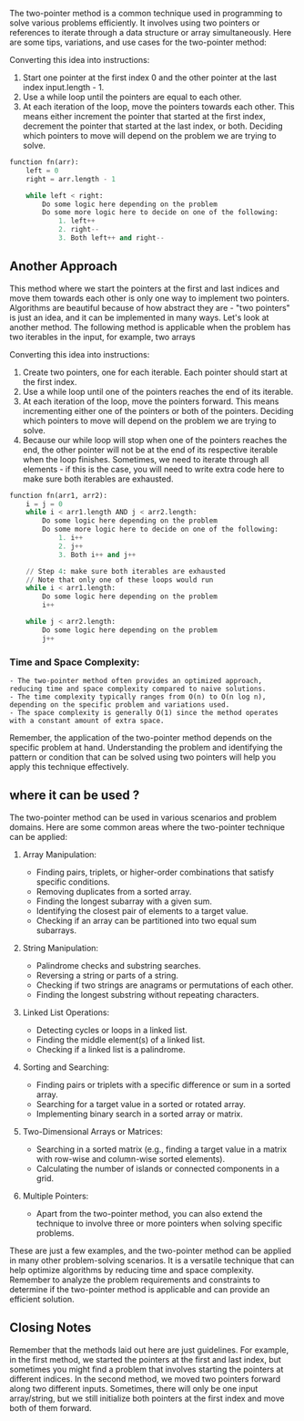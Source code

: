 The two-pointer method is a common technique used in programming to solve various problems efficiently. It involves using two pointers or references to iterate through a data structure or array simultaneously. Here are some tips, variations, and use cases for the two-pointer method:

Converting this idea into instructions:

1. Start one pointer at the first index 0 and the other pointer at the last index input.length - 1.
2. Use a while loop until the pointers are equal to each other.
3. At each iteration of the loop, move the pointers towards each other. This means either increment the pointer that started at the first index, decrement the pointer that started at the last index, or both. Deciding which pointers to move will depend on the problem we are trying to solve.

```python
function fn(arr):
    left = 0
    right = arr.length - 1

    while left < right:
        Do some logic here depending on the problem
        Do some more logic here to decide on one of the following:
            1. left++
            2. right--
            3. Both left++ and right--
```

## Another Approach

This method where we start the pointers at the first and last indices and move them towards each other is only one way to implement two pointers. Algorithms are beautiful because of how abstract they are - "two pointers" is just an idea, and it can be implemented in many ways. Let's look at another method. The following method is applicable when the problem has two iterables in the input, for example, two arrays

Converting this idea into instructions:

1. Create two pointers, one for each iterable. Each pointer should start at the first index.
2. Use a while loop until one of the pointers reaches the end of its iterable.
3. At each iteration of the loop, move the pointers forward. This means incrementing either one of the pointers or both of the pointers. Deciding which pointers to move will depend on the problem we are trying to solve.
4. Because our while loop will stop when one of the pointers reaches the end, the other pointer will not be at the end of its respective iterable when the loop finishes. Sometimes, we need to iterate through all elements - if this is the case, you will need to write extra code here to make sure both iterables are exhausted.

```python
function fn(arr1, arr2):
    i = j = 0
    while i < arr1.length AND j < arr2.length:
        Do some logic here depending on the problem
        Do some more logic here to decide on one of the following:
            1. i++
            2. j++
            3. Both i++ and j++

    // Step 4: make sure both iterables are exhausted
    // Note that only one of these loops would run
    while i < arr1.length:
        Do some logic here depending on the problem
        i++

    while j < arr2.length:
        Do some logic here depending on the problem
        j++
```

### Time and Space Complexity:

    - The two-pointer method often provides an optimized approach, reducing time and space complexity compared to naive solutions.
    - The time complexity typically ranges from O(n) to O(n log n), depending on the specific problem and variations used.
    - The space complexity is generally O(1) since the method operates with a constant amount of extra space.

Remember, the application of the two-pointer method depends on the specific problem at hand. Understanding the problem and identifying the pattern or condition that can be solved using two pointers will help you apply this technique effectively.

## where it can be used ?

The two-pointer method can be used in various scenarios and problem domains. Here are some common areas where the two-pointer technique can be applied:

1. Array Manipulation:

   - Finding pairs, triplets, or higher-order combinations that satisfy specific conditions.
   - Removing duplicates from a sorted array.
   - Finding the longest subarray with a given sum.
   - Identifying the closest pair of elements to a target value.
   - Checking if an array can be partitioned into two equal sum subarrays.

2. String Manipulation:

   - Palindrome checks and substring searches.
   - Reversing a string or parts of a string.
   - Checking if two strings are anagrams or permutations of each other.
   - Finding the longest substring without repeating characters.

3. Linked List Operations:

   - Detecting cycles or loops in a linked list.
   - Finding the middle element(s) of a linked list.
   - Checking if a linked list is a palindrome.

4. Sorting and Searching:

   - Finding pairs or triplets with a specific difference or sum in a sorted array.
   - Searching for a target value in a sorted or rotated array.
   - Implementing binary search in a sorted array or matrix.

5. Two-Dimensional Arrays or Matrices:

   - Searching in a sorted matrix (e.g., finding a target value in a matrix with row-wise and column-wise sorted elements).
   - Calculating the number of islands or connected components in a grid.

6. Multiple Pointers:
   - Apart from the two-pointer method, you can also extend the technique to involve three or more pointers when solving specific problems.

These are just a few examples, and the two-pointer method can be applied in many other problem-solving scenarios. It is a versatile technique that can help optimize algorithms by reducing time and space complexity. Remember to analyze the problem requirements and constraints to determine if the two-pointer method is applicable and can provide an efficient solution.

## Closing Notes

Remember that the methods laid out here are just guidelines. For example, in the first method, we started the pointers at the first and last index, but sometimes you might find a problem that involves starting the pointers at different indices. In the second method, we moved two pointers forward along two different inputs. Sometimes, there will only be one input array/string, but we still initialize both pointers at the first index and move both of them forward.

